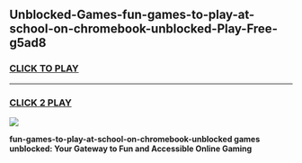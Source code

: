 
## Unblocked-Games-fun-games-to-play-at-school-on-chromebook-unblocked-Play-Free-g5ad8
<h3>
<a href="https://premium76.site?title=fun-games-to-play-at-school-on-chromebook-unblocked&ref=23A">CLICK TO PLAY</a></h3>
<hr>

<h3>
<a href="https://premium76.site?title=fun-games-to-play-at-school-on-chromebook-unblocked&ref=23A">CLICK 2 PLAY</a>
  
</h3>

<a href="https://premium76.site?title=fun-games-to-play-at-school-on-chromebook-unblocked&ref=23A"><img src="https://clearcache.store/games.png"></a>


**fun-games-to-play-at-school-on-chromebook-unblocked games unblocked: Your Gateway to Fun and Accessible Online Gaming**
